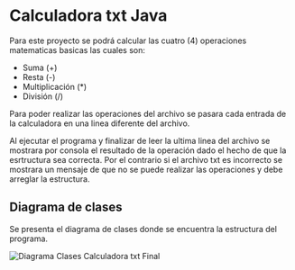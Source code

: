 # Calculadora txt Java
Para este proyecto se podrá calcular las cuatro (4) operaciones matematicas basicas las cuales son:
- Suma (+)
- Resta (-)
- Multiplicación (*)
- División (/)

Para poder realizar las operaciones del archivo se pasara cada entrada de la calculadora en una linea diferente del archivo.

Al ejecutar el programa y finalizar de leer la ultima linea del archivo se mostrara por consola el resultado de la operación dado el hecho de que la esrtructura sea correcta.
Por el contrario si el archivo txt es incorrecto se mostrara un mensaje de que no se puede realizar las operaciones y debe arreglar la estructura.


## Diagrama de clases
Se presenta el diagrama de clases donde se encuentra la estructura del programa.


![Diagrama Clases Calculadora txt Final](https://github.com/nar-ran/CalculadoraTXT/assets/143750294/3aa757c1-1a88-4be8-bd1b-6213404ee16c)
